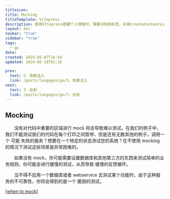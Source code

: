 ```yaml
---
titleicon: 
title: Mocking
titleTemplate: Vitepress
description: 使用VItepress搭建个人博客时，需要归档和标签，利用createContentLoader进行生成
layout: doc
navbar: "true"
sidebar: "true"
tags: 
  - go
date: 
created: 2024-05-07T16:54
updated: 2024-05-18T01:16

prev:
  text: 5、依赖注入
  link: /posts/langages/go/5、依赖注入
next:
  text: 7、反射
  link: /posts/langages/go/7、反射
---
```


## Mocking

&emsp;&emsp;没有对代码中重要的区域进行 mock 将会导致难以测试。在我们的例子中，我们不能测试我们的代码在每个打印之间暂停，但是还有无数其他的例子。调用一个 可能 失败的服务？想要在一个特定的状态测试您的系统？在不使用 mocking 的情况下测试这些场景是非常困难的。

&emsp;&emsp;如果没有 mock，你可能需要设置数据库和其他第三方的东西来测试简单的业务规则。你可能会进行缓慢的测试，从而导致 缓慢的反馈循环。

&emsp;&emsp;当不得不启用一个数据库或者 webservice 去测试某个功能时，由于这种服务的不可靠性，你将会得到的是一个 脆弱的测试。

[\[when to mock\]](https://8thlight.com/blog/uncle-bob/2014/05/10/WhenToMock.html)